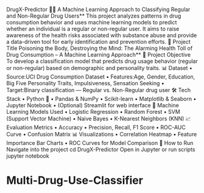 DrugX-Predictor 🔬💊 A Machine Learning Approach to Classifying Regular and Non-Regular Drug Users**
This project analyzes patterns in drug consumption behavior and uses machine learning models to predict whether an individual is a regular or non-regular user. It aims to raise awareness of the health risks associated with substance abuse and provide a data-driven tool for early identification and prevention efforts.
📌 Project Title Poisoning the Body, Destroying the Mind: The Alarming Health Toll of Drug Consumption – A Machine Learning Approach**
🧠 Project Objective To develop a classification model that predicts drug usage behavior (regular or non-regular) based on demographic and personality traits.
📊 Dataset
•	Source:UCI Drug Consumption Dataset
•	Features:Age, Gender, Education, Big Five Personality Traits, Impulsiveness, Sensation Seeking
•	Target:Binary classification — Regular vs. Non-Regular drug user
🛠️ Tech Stack
•	Python 🐍
•	Pandas & NumPy
•	Scikit-learn
•	Matplotlib & Seaborn
•	Jupyter Notebook
•	(Optional) Streamlit for web interface
🧪 Machine Learning Models Used
•	Logistic Regression
•	Random Forest
•	SVM (Support Vector Machine)
•	Naive Bayes
•	K-Nearest Neighbors (KNN)
📈 Evaluation Metrics
•	Accuracy
•	Precision, Recall, F1 Score
•	ROC-AUC Curve
•	Confusion Matrix
📊 Visualizations
•	Correlation Heatmap
•	Feature Importance Bar Charts
•	ROC Curves for Model Comparison
🚀 How to Run Navigate into the project cd DrugX-Predictor
Open in Jupyter or run scripts jupyter notebook

# Multi-Drug-Use-Classifier
